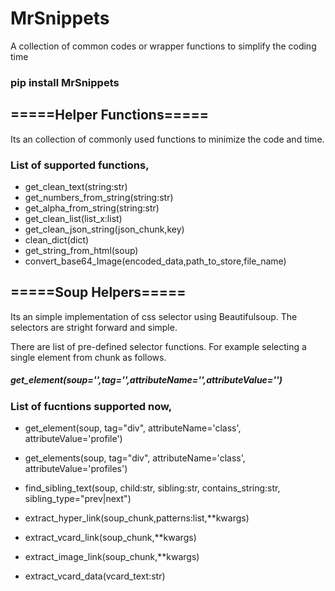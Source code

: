 # MrSnippets
A collection of common codes or wrapper functions to simplify the coding time

### pip install MrSnippets

## =====Helper Functions=====

Its an collection of commonly used functions to minimize the code and time.

### List of supported functions,

* get_clean_text(string:str)
* get_numbers_from_string(string:str)
* get_alpha_from_string(string:str)
* get_clean_list(list_x:list)
* get_clean_json_string(json_chunk,key)
* clean_dict(dict)
* get_string_from_html(soup)
* convert_base64_Image(encoded_data,path_to_store,file_name)


## =====Soup Helpers=====

Its an simple implementation of css selector using Beautifulsoup. The selectors are stright forward and simple.

There are list of pre-defined selector functions. For example selecting a single element from chunk as follows.

##### get_element(soup='',tag='',attributeName='',attributeValue='')

### List of fucntions supported now,

* get_element(soup, tag="div", attributeName='class', attributeValue='profile')

* get_elements(soup, tag="div", attributeName='class', attributeValue='profiles')

* find_sibling_text(soup, child:str, sibling:str, contains_string:str, sibling_type="prev|next")

* extract_hyper_link(soup_chunk,patterns:list,**kwargs)

* extract_vcard_link(soup_chunk,**kwargs)

* extract_image_link(soup_chunk,**kwargs)

* extract_vcard_data(vcard_text:str)
